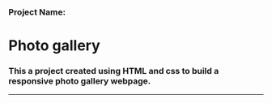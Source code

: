 ### Project Name: 
#  Photo gallery
### This a project created using HTML and css to build a responsive photo gallery webpage.
<hr>
